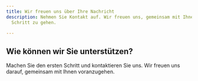 ```yaml
---
title: Wir freuen uns über Ihre Nachricht
description: Nehmen Sie Kontakt auf. Wir freuen uns, gemeinsam mit Ihnen den nächsten
  Schritt zu gehen.

---
```

## Wie können wir **Sie** unterstützen?

Machen Sie den ersten Schritt und kontaktieren Sie uns. Wir freuen uns darauf, gemeinsam mit Ihnen voranzugehen.